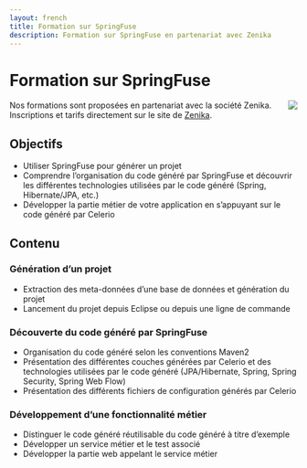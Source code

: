 ```yaml
---
layout: french
title: Formation sur SpringFuse
description: Formation sur SpringFuse en partenariat avec Zenika 
---
```


# Formation sur SpringFuse

<a href="http://www.zenika.com"><img align="right" src="/images/logo-zenika.gif" align="left"/></a>


Nos formations sont proposées en partenariat avec la société Zenika.
Inscriptions et tarifs directement sur le site de <a href="http://www.zenika.com/formation_springfuse.php" target="new">Zenika</a>.


## Objectifs

* Utiliser SpringFuse pour générer un projet
* Comprendre l’organisation du code généré par SpringFuse et découvrir les différentes technologies utilisées par le code généré (Spring, Hibernate/JPA, etc.)
* Développer la partie métier de votre application en s’appuyant sur le code généré par Celerio


## Contenu
### Génération d’un projet

* Extraction des meta-données d’une base de données et génération du projet
* Lancement du projet depuis Eclipse ou depuis une ligne de commande


### Découverte du code généré par SpringFuse


* Organisation du code généré selon les conventions Maven2
* Présentation des différentes couches générées par Celerio et des technologies utilisées par le code généré (JPA/Hibernate, Spring, Spring Security, Spring Web Flow)
* Présentation des différents fichiers de configuration générés par Celerio


### Développement d’une fonctionnalité métier

* Distinguer le code généré réutilisable du code généré à titre d’exemple
* Développer un service métier et le test associé
* Développer la partie web appelant le service métier

